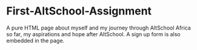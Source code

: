# First-AltSchool-Assignment
A pure HTML page about myself and my journey through AltSchool Africa so far, my aspirations and hope after AltSchool. A sign up form is also embedded in the page.
